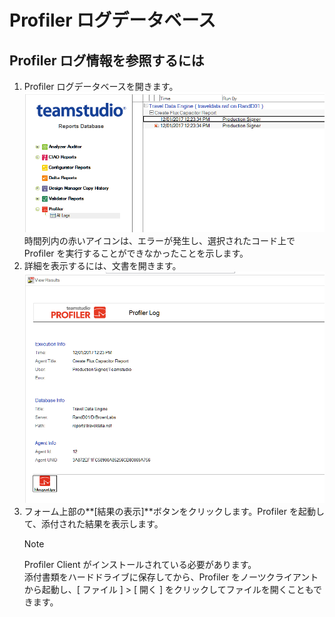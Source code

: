 # Profiler ログデータベース

## Profiler ログ情報を参照するには
1. Profiler ログデータベースを開きます。  
   ![Profiler Log](img/log.png)  
   時間列内の赤いアイコンは、エラーが発生し、選択されたコード上で Profiler を実行することができなかったことを示します。 
2. 詳細を表示するには、文書を開きます。
   ![Log Document](img/log2.png)
3. フォーム上部の**[結果の表示]**ボタンをクリックします。Profiler を起動して、添付された結果を表示します。
   <div><div class="admonition">
     <p class="admonition-title">Note</p>
     Profiler Client がインストールされている必要があります。      
   </div>  
   添付書類をハードドライブに保存してから、Profiler をノーツクライアントから起動し、[ ファイル ] > [ 開く ] をクリックしてファイルを開くこともできます。</div>